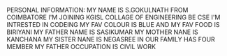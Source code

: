 PERSONAL INFORMATION:
MY NAME IS S.GOKULNATH
FROM COIMBATORE
I'M JOINING KGISL COLLAGE OF ENGINEERING BE CSE
I'M INTRESTED IN CODEING
MY FAV COLOUR IS BLUE AND
MY FAV FOOD IS BIRIYANI
MY FATHER NAME IS SASIKUMAR
MY MOTHER NANE IS KANCHANA
MY SISTER NANE IS NEGASREE
IN OUR FAMILY HAS FOUR MEMBER
MY FATHER OCCUPATION IS CIVIL WORK
